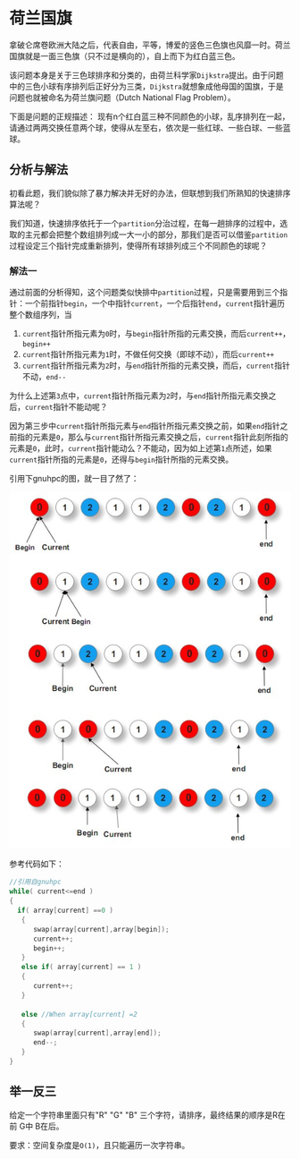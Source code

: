 # 荷兰国旗

拿破仑席卷欧洲大陆之后，代表自由，平等，博爱的竖色三色旗也风靡一时。荷兰国旗就是一面三色旗（只不过是横向的），自上而下为红白蓝三色。

该问题本身是关于三色球排序和分类的，由荷兰科学家`Dijkstra`提出。由于问题中的三色小球有序排列后正好分为三类，`Dijkstra`就想象成他母国的国旗，于是问题也就被命名为荷兰旗问题（Dutch National Flag Problem）。

下面是问题的正规描述： 现有n个红白蓝三种不同颜色的小球，乱序排列在一起，请通过两两交换任意两个球，使得从左至右，依次是一些红球、一些白球、一些蓝球。

## 分析与解法

初看此题，我们貌似除了暴力解决并无好的办法，但联想到我们所熟知的快速排序算法呢？

我们知道，快速排序依托于一个`partition`分治过程，在每一趟排序的过程中，选取的主元都会把整个数组排列成一大一小的部分，那我们是否可以借鉴`partition`过程设定三个指针完成重新排列，使得所有球排列成三个不同颜色的球呢？

### 解法一

通过前面的分析得知，这个问题类似快排中`partition`过程，只是需要用到三个指针：一个前指针`begin`，一个中指针`current`，一个后指针`end`，`current`指针遍历整个数组序列，当

1. `current`指针所指元素为`0`时，与`begin`指针所指的元素交换，而后`current++`，`begin++`
2. `current`指针所指元素为`1`时，不做任何交换（即球不动），而后`current++`
3. `current`指针所指元素为`2`时，与`end`指针所指的元素交换，而后，`current`指针不动，`end--`

为什么上述第`3`点中，`current`指针所指元素为`2`时，与`end`指针所指元素交换之后，`current`指针不能动呢？

因为第三步中`current`指针所指元素与`end`指针所指元素交换之前，如果`end`指针之前指的元素是`0`，那么与`current`指针所指元素交换之后，`current`指针此刻所指的元素是`0`，此时，`current`指针能动么？不能动，因为如上述第`1`点所述，如果`current`指针所指的元素是`0`，还得与`begin`指针所指的元素交换。

引用下gnuhpc的图，就一目了然了：

![](3.jpg)

参考代码如下：

```cpp
//引用自gnuhpc  
while( current<=end )        
{             
  if( array[current] ==0 )             
   {                 
      swap(array[current],array[begin]);                  
      current++;                  
      begin++;            
   }             
   else if( array[current] == 1 )            
   {                 
      current++;            
   }   

   else //When array[current] =2   
   {               
      swap(array[current],array[end]);                
      end--;            
   }      
}
```

## 举一反三

给定一个字符串里面只有"R" "G" "B" 三个字符，请排序，最终结果的顺序是R在前 G中 B在后。

要求：空间复杂度是`O(1)`，且只能遍历一次字符串。